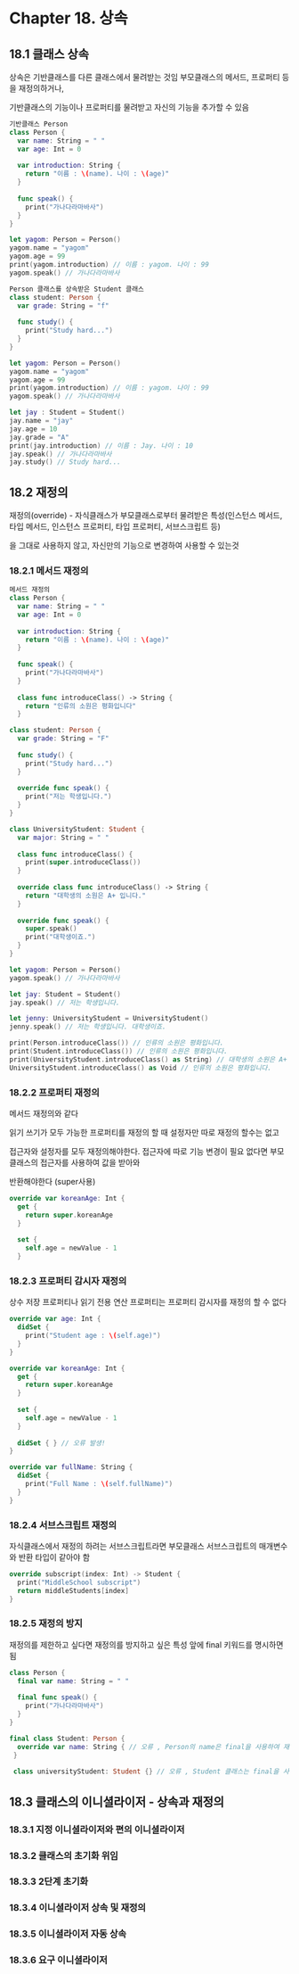<h1>Chapter 18. 상속</h1>

<h2>18.1 클래스 상속</h2>

상속은 기반클래스를 다른 클래스에서 물려받는 것임 부모클래스의 메서드, 프로퍼티 등을 재정의하거나,

기반클래스의 기능이나 프로퍼티를 물려받고 자신의 기능을 추가할 수 있음

```swift
기반클래스 Person
class Person {
  var name: String = " "
  var age: Int = 0
  
  var introduction: String {
    return "이름 : \(name). 나이 : \(age)"
  }
  
  func speak() {
    print("가나다라마바사")
  }
}

let yagom: Person = Person()
yagom.name = "yagom"
yagom.age = 99
print(yagom.introduction) // 이름 : yagom. 나이 : 99
yagom.speak() // 가나다라마바사
```
```swift
Person 클래스를 상속받은 Student 클래스
class student: Person {
  var grade: String = "f"
  
  func study() {
    print("Study hard...")
  }
}

let yagom: Person = Person()
yagom.name = "yagom"
yagom.age = 99
print(yagom.introduction) // 이름 : yagom. 나이 : 99
yagom.speak() // 가나다라마바사

let jay : Student = Student()
jay.name = "jay"
jay.age = 10
jay.grade = "A"
print(jay.introduction) // 이름 : Jay. 나이 : 10
jay.speak() // 가나다라마바사
jay.study() // Study hard...
```

<h2>18.2 재정의</h2>
재정의(override) - 자식클래스가 부모클래스로부터 물려받은 특성(인스턴스 메서드, 타입 메서드, 인스턴스 프로퍼티, 타입 프로퍼티, 서브스크립트 등)

을 그대로 사용하지 않고, 자신만의 기능으로 변경하여 사용할 수 있는것

<h3>18.2.1 메서드 재정의</h3>

```swift
메서드 재정의
class Person {
  var name: String = " "
  var age: Int = 0
  
  var introduction: String {
    return "이름 : \(name). 나이 : \(age)"
  }
  
  func speak() {
    print("가나다라마바사")
  }
  
  class func introduceClass() -> String {
    return "인류의 소원은 평화입니다"
  }

class student: Person {
  var grade: String = "F"
  
  func study() {
    print("Study hard...")
  }
  
  override func speak() {
    print("저는 학생입니다.")
  }
}

class UniversityStudent: Student {
  var major: String = " "
  
  class func introduceClass() {
    print(super.introduceClass())
  }
  
  override class func introduceClass() -> String {
    return "대학생의 소원은 A+ 입니다."
  }
  
  override func speak() {
    super.speak()
    print("대학생이죠.")
  }
}

let yagom: Person = Person()
yagom.speak() // 가나다라마바사

let jay: Student = Student()
jay.speak() // 저는 학생입니다.

let jenny: UniversityStudent = UniversityStudent()
jenny.speak() // 저는 학생입니다. 대학생이죠.

print(Person.introduceClass()) // 인류의 소원은 평화입니다.
print(Student.introduceClass()) // 인류의 소원은 평화입니다.
print(UniversityStudent.introduceClass() as String) // 대학생의 소원은 A+ 입니다.
UniversityStudent.introduceClass() as Void // 인류의 소원은 평화입니다.
```

<h3>18.2.2 프로퍼티 재정의</h3>

메서드 재정의와 같다 

읽기 쓰기가 모두 가능한 프로퍼티를 재정의 할 때  설정자만 따로 재정의 할수는 없고

접근자와 설정자를 모두 재정의해야한다. 접근자에 따로 기능 변경이 필요 없다면 부모클래스의 접근자를 사용하여 값을 받아와

반환해야한다 (super사용)

```swift
override var koreanAge: Int {
  get {
    return super.koreanAge
  }
  
  set {
    self.age = newValue - 1
  }
```

<h3>18.2.3 프로퍼티 감시자 재정의</h3>

상수 저장 프로퍼티나 읽기 전용 연산 프로퍼티는 프로퍼티 감시자를 재정의 할 수 없다

```swift
override var age: Int {
  didSet {
    print("Student age : \(self.age)")
  }
}

override var koreanAge: Int {
  get {
    return super.koreanAge
  }
  
  set {
    self.age = newValue - 1
  }
  
  didSet { } // 오류 발생!
}

override var fullName: String {
  didSet {
    print("Full Name : \(self.fullName)")
  }
}
```

<h3>18.2.4 서브스크립트 재정의</h3>

자식클래스에서 재정의 하려는 서브스크립트라면 부모클래스 서브스크립트의 매개변수와 반환 타입이 같아야 함

```swift
override subscript(index: Int) -> Student {
  print("MiddleSchool subscript")
  return middleStudents[index]
}
```

<h3>18.2.5 재정의 방지</h3>

재정의를 제한하고 싶다면 재정의를 방지하고 싶은 특성 앞에 final 키워드를 명시하면 됨

```swift
class Person {
  final var name: String = " "
  
  final func speak() {
    print("가나다라마바사")
  }
}

final class Student: Person {
  override var name: String { // 오류 , Person의 name은 final을 사용하여 재정의를 할 수 없도록 했기 때문
 }
 
 class universityStudent: Student {} // 오류 , Student 클래스는 final을 사용하여 상속할 수 없도록 했기 때문
 ```
 
 <h2>18.3 클래스의 이니셜라이저 - 상속과 재정의</h2>
 
 <h3>18.3.1 지정 이니셜라이저와 편의 이니셜라이저</h3>
 
 <h3>18.3.2 클래스의 초기화 위임</h3>
 
 <h3>18.3.3 2단계 초기화</h3>
 
 <h3>18.3.4 이니셜라이저 상속 및 재정의</h3>
 
 <h3>18.3.5 이니셜라이저 자동 상속</h3>
 
 <h3>18.3.6 요구 이니셜라이저</h3>
 
